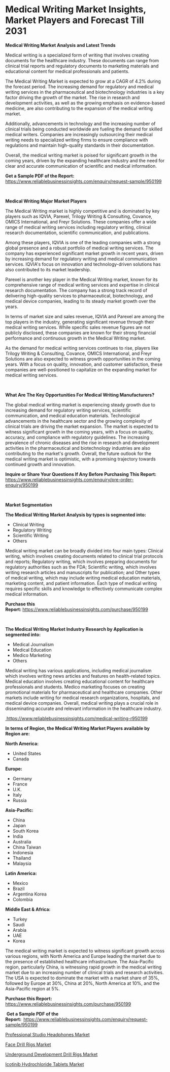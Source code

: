 <p><h1>Medical Writing Market Insights, Market Players and Forecast Till 2031</h1></p><p><strong>Medical Writing Market Analysis and Latest Trends</strong></p>
<p><p>Medical writing is a specialized form of writing that involves creating documents for the healthcare industry. These documents can range from clinical trial reports and regulatory documents to marketing materials and educational content for medical professionals and patients.</p><p>The Medical Writing Market is expected to grow at a CAGR of 4.2% during the forecast period. The increasing demand for regulatory and medical writing services in the pharmaceutical and biotechnology industries is a key factor driving the growth of the market. The rise in research and development activities, as well as the growing emphasis on evidence-based medicine, are also contributing to the expansion of the medical writing market.</p><p>Additionally, advancements in technology and the increasing number of clinical trials being conducted worldwide are fueling the demand for skilled medical writers. Companies are increasingly outsourcing their medical writing needs to specialized writing firms to ensure compliance with regulations and maintain high-quality standards in their documentation.</p><p>Overall, the medical writing market is poised for significant growth in the coming years, driven by the expanding healthcare industry and the need for clear and accurate communication of scientific and medical information.</p></p>
<p><strong>Get a Sample PDF of the Report:&nbsp;</strong> <a href="https://www.reliablebusinessinsights.com/enquiry/request-sample/950199">https://www.reliablebusinessinsights.com/enquiry/request-sample/950199</a></p>
<p>&nbsp;</p>
<p><strong>Medical Writing Major Market Players</strong></p>
<p><p>The Medical Writing market is highly competitive and is dominated by key players such as IQVIA, Parexel, Trilogy Writing & Consulting, Covance, OMICS International, and Freyr Solutions. These companies offer a wide range of medical writing services including regulatory writing, clinical research documentation, scientific communication, and publications. </p><p>Among these players, IQVIA is one of the leading companies with a strong global presence and a robust portfolio of medical writing services. The company has experienced significant market growth in recent years, driven by increasing demand for regulatory writing and medical communication services. IQVIA's focus on innovation and technology-driven solutions has also contributed to its market leadership.</p><p>Parexel is another key player in the Medical Writing market, known for its comprehensive range of medical writing services and expertise in clinical research documentation. The company has a strong track record of delivering high-quality services to pharmaceutical, biotechnology, and medical device companies, leading to its steady market growth over the years.</p><p>In terms of market size and sales revenue, IQVIA and Parexel are among the top players in the industry, generating significant revenue through their medical writing services. While specific sales revenue figures are not publicly disclosed, these companies are known for their strong financial performance and continuous growth in the Medical Writing market.</p><p>As the demand for medical writing services continues to rise, players like Trilogy Writing & Consulting, Covance, OMICS International, and Freyr Solutions are also expected to witness growth opportunities in the coming years. With a focus on quality, innovation, and customer satisfaction, these companies are well-positioned to capitalize on the expanding market for medical writing services.</p></p>
<p>&nbsp;</p>
<p><strong>What Are The Key Opportunities For Medical Writing Manufacturers?</strong></p>
<p><p>The global medical writing market is experiencing steady growth due to increasing demand for regulatory writing services, scientific communication, and medical education materials. Technological advancements in the healthcare sector and the growing complexity of clinical trials are driving the market expansion. The market is expected to witness significant growth in the coming years, with a focus on quality, accuracy, and compliance with regulatory guidelines. The increasing prevalence of chronic diseases and the rise in research and development activities in the pharmaceutical and biotechnology industries are also contributing to the market's growth. Overall, the future outlook for the medical writing market is optimistic, with a promising trajectory towards continued growth and innovation.</p></p>
<p><strong>Inquire or Share Your Questions If Any Before Purchasing This Report:</strong> <a href="https://www.reliablebusinessinsights.com/enquiry/pre-order-enquiry/950199">https://www.reliablebusinessinsights.com/enquiry/pre-order-enquiry/950199</a></p>
<p>&nbsp;</p>
<p><strong>Market Segmentation</strong></p>
<p><strong>The Medical Writing Market Analysis by types is segmented into:</strong></p>
<p><ul><li>Clinical Writing</li><li>Regulatory Writing</li><li>Scientific Writing</li><li>Others</li></ul></p>
<p><p>Medical writing market can be broadly divided into four main types: Clinical writing, which involves creating documents related to clinical trial protocols and reports; Regulatory writing, which involves preparing documents for regulatory authorities such as the FDA; Scientific writing, which involves writing research articles and manuscripts for publication; and Other types of medical writing, which may include writing medical education materials, marketing content, and patient information. Each type of medical writing requires specific skills and knowledge to effectively communicate complex medical information.</p></p>
<p><strong>Purchase this Report:&nbsp;</strong><a href="https://www.reliablebusinessinsights.com/purchase/950199">https://www.reliablebusinessinsights.com/purchase/950199</a></p>
<p>&nbsp;</p>
<p><strong>The Medical Writing Market Industry Research by Application is segmented into:</strong></p>
<p><ul><li>Medical Journalism</li><li>Medical Education</li><li>Medico Marketing</li><li>Others</li></ul></p>
<p><p>Medical writing has various applications, including medical journalism which involves writing news articles and features on health-related topics. Medical education involves creating educational content for healthcare professionals and students. Medico marketing focuses on creating promotional materials for pharmaceutical and healthcare companies. Other markets include writing for medical research organizations, hospitals, and medical device companies. Overall, medical writing plays a crucial role in disseminating accurate and relevant information in the healthcare industry.</p></p>
<p><a href="https://www.reliablebusinessinsights.com/medical-writing-r950199">&nbsp;https://www.reliablebusinessinsights.com/medical-writing-r950199</a></p>
<p><strong>In terms of Region, the Medical Writing Market Players available by Region are:</strong></p>
<p>
    <p> <strong> North America: </strong>
        <ul>
            <li>United States</li>
            <li>Canada</li>
        </ul>
        </p> 
    <p> <strong> Europe: </strong>
        <ul>
            <li>Germany</li>
            <li>France</li>
            <li>U.K.</li>
            <li>Italy</li>
            <li>Russia</li>
        </ul>
        </p> 
    <p> <strong> Asia-Pacific: </strong>
        <ul>
            <li>China</li>
            <li>Japan</li>
            <li>South Korea</li>
            <li>India</li>
            <li>Australia</li>
            <li>China Taiwan</li>
            <li>Indonesia</li>
            <li>Thailand</li>
            <li>Malaysia</li>
        </ul>
        </p> 
    <p> <strong> Latin America: </strong>
        <ul>
            <li>Mexico</li>
            <li>Brazil</li>
            <li>Argentina Korea</li>
            <li>Colombia</li>
        </ul>
        </p> 
    <p> <strong> Middle East & Africa: </strong>
        <ul>
            <li>Turkey</li>
            <li>Saudi</li>
            <li>Arabia</li>
            <li>UAE</li>
            <li>Korea</li>
        </ul>
    </p>
    </p>
<p><p>The medical writing market is expected to witness significant growth across various regions, with North America and Europe leading the market due to the presence of established healthcare infrastructure. The Asia-Pacific region, particularly China, is witnessing rapid growth in the medical writing market due to an increasing number of clinical trials and research activities. The USA is expected to dominate the market with a market share of 35%, followed by Europe at 30%, China at 20%, North America at 10%, and the Asia-Pacific region at 5%.</p></p>
<p><strong>Purchase this Report: </strong><a href="https://www.reliablebusinessinsights.com/purchase/950199">https://www.reliablebusinessinsights.com/purchase/950199</a></p>
<p>&nbsp;<strong>Get a Sample PDF of the Report:&nbsp;&nbsp;</strong><a href="https://www.reliablebusinessinsights.com/enquiry/request-sample/950199">https://www.reliablebusinessinsights.com/enquiry/request-sample/950199</a></p>
<p><strong></strong></p>
<p><p><a href="https://www.linkedin.com/pulse/professional-studio-headphones-market-share-amp-analysis-growth-19zoc?trackingId=HGdQWZfkZsZ867lMZXjoBw%3D%3D">Professional Studio Headphones Market</a></p><p><a href="https://github.com/PeterParrish5/Market-Research-Report-List-5/blob/main/face-drill-rigs-market.md">Face Drill Rigs Market</a></p><p><a href="https://github.com/jhcraigie/Market-Research-Report-List-4/blob/main/underground-development-drill-rigs-market.md">Underground Development Drill Rigs Market</a></p><p><a href="https://www.linkedin.com/pulse/icotinib-hydrochloride-tablets-market-trends-analysis-opportunities-h1hzc?trackingId=nwdVxSWdlo4uIjysAfkpjQ%3D%3D">Icotinib Hydrochloride Tablets Market</a></p></p>